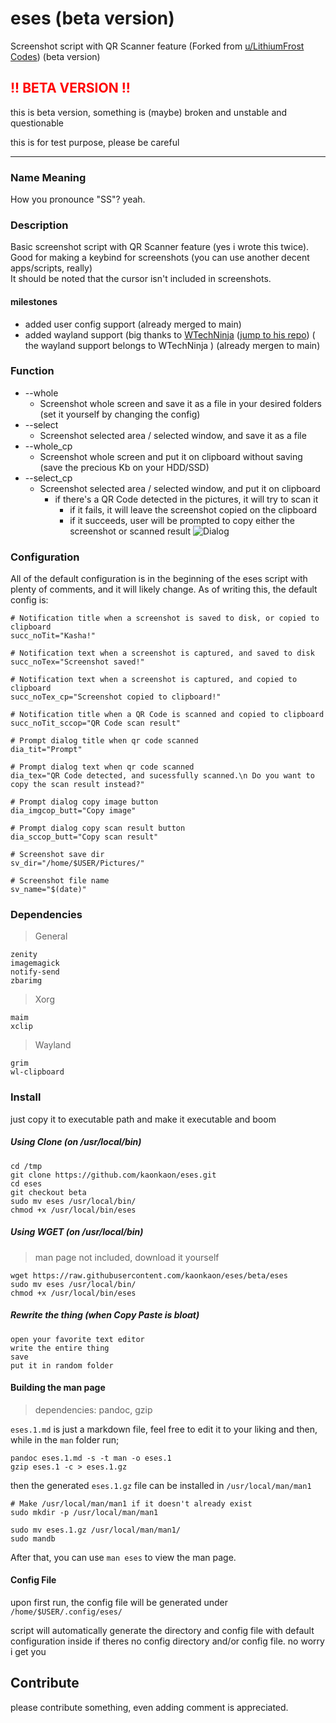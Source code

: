 # eses (beta version)
Screenshot script with QR Scanner feature (Forked from [u/LithiumFrost](https://www.reddit.com/r/unixporn/comments/p0md2y/oc_scan_a_qr_code_with_a_keyboard_shortcut/) [Codes](https://github.com/jayden-chan/dotfiles/blob/7f4ab0257604a52b3f5befe73cf21a5f95a19f54/scripts/screenshot.sh#L13)) (beta version)

<h2><span style="color:red">!! BETA VERSION !!</span></h2>
this is beta version, something is (maybe) broken and unstable and questionable

this is for test purpose, please be careful

---
### Name Meaning
How you pronounce "SS"? yeah. 

### Description
Basic screenshot script with QR Scanner feature (yes i wrote this twice). Good for making a keybind for screenshots (you can use another decent apps/scripts, really)  
It should be noted that the cursor isn't included in screenshots.

#### milestones
* added user config support (already merged to main)
* added wayland support (big thanks to [WTechNinja](https://github.com/WTechNinja) ([jump to his repo](https://github.com/WTechNinja/eses/tree/eses-w)) ( the wayland support belongs to WTechNinja ) (already mergen to main)

### Function
* --whole
	* Screenshot whole screen and save it as a file in your desired folders (set it yourself by changing the config)
* --select
	* Screenshot selected area / selected window, and save it as a file
* --whole_cp
	* Screenshot whole screen and put it on clipboard without saving (save the precious Kb on your HDD/SSD)
* --select_cp
	* Screenshot selected area / selected window, and put it on clipboard
		* if there's a QR Code detected in the pictures, it will try to scan it
			* if it fails, it will leave the screenshot copied on the clipboard
			* if it succeeds, user will be prompted to copy either the screenshot or scanned result
			 ![Dialog](https://github.com/kaonkaon/eses/blob/main/me%20when%20dialog.png?raw=true)
			 
### Configuration
All of the default configuration is in the beginning of the eses script with plenty of comments, and it will likely change. As of writing this, the default config is:

```
# Notification title when a screenshot is saved to disk, or copied to clipboard
succ_noTit="Kasha!"

# Notification text when a screenshot is captured, and saved to disk
succ_noTex="Screenshot saved!"

# Notification text when a screenshot is captured, and copied to clipboard
succ_noTex_cp="Screenshot copied to clipboard!"

# Notification title when a QR Code is scanned and copied to clipboard
succ_noTit_sccop="QR Code scan result"

# Prompt dialog title when qr code scanned
dia_tit="Prompt"

# Prompt dialog text when qr code scanned
dia_tex="QR Code detected, and sucessfully scanned.\n Do you want to copy the scan result instead?"

# Prompt dialog copy image button
dia_imgcop_butt="Copy image"

# Prompt dialog copy scan result button
dia_sccop_butt="Copy scan result"

# Screenshot save dir
sv_dir="/home/$USER/Pictures/"

# Screenshot file name
sv_name="$(date)"
```

### Dependencies
> General
```
zenity
imagemagick
notify-send
zbarimg
```

> Xorg
```
maim
xclip
```

> Wayland
```
grim
wl-clipboard
```

### Install
just copy it to executable path and make it executable and boom 

##### Using Clone (on /usr/local/bin)
```
cd /tmp
git clone https://github.com/kaonkaon/eses.git
cd eses
git checkout beta
sudo mv eses /usr/local/bin/
chmod +x /usr/local/bin/eses
```
##### Using WGET (on /usr/local/bin)
> man page not included, download it yourself
```
wget https://raw.githubusercontent.com/kaonkaon/eses/beta/eses
sudo mv eses /usr/local/bin/
chmod +x /usr/local/bin/eses
```
##### Rewrite the thing (when Copy Paste is bloat)
```
open your favorite text editor
write the entire thing
save
put it in random folder
```

#### Building the man page
> dependencies: pandoc, gzip

`eses.1.md` is just a markdown file, feel free to edit it to your liking and then, while in the `man` folder run;
```
pandoc eses.1.md -s -t man -o eses.1	
gzip eses.1 -c > eses.1.gz
```
then the generated `eses.1.gz` file can be installed in `/usr/local/man/man1`  
```
# Make /usr/local/man/man1 if it doesn't already exist
sudo mkdir -p /usr/local/man/man1

sudo mv eses.1.gz /usr/local/man/man1/
sudo mandb
```
After that, you can use `man eses` to view the man page.

#### Config File
upon first run, the config file will be generated under `/home/$USER/.config/eses/`

script will automatically generate the directory and config file with default configuration inside if theres no config directory and/or config file. no worry i get you 


## Contribute
please contribute something, even adding comment is appreciated.
